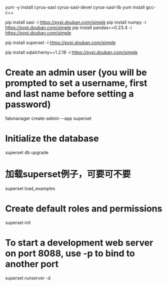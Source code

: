 yum -y install cyrus-sasl cyrus-sasl-devel cyrus-sasl-lib
yum install gcc-c++


pip install sasl -i https://pypi.douban.com/simple
pip install numpy -i https://pypi.douban.com/simple
pip install pandas==0.23.4 -i https://pypi.douban.com/simple





pip install superset -i https://pypi.douban.com/simple

pip install sqlalchemy==1.2.18 -i https://pypi.douban.com/simple

# Create an admin user (you will be prompted to set a username, first and last name before setting a password)
fabmanager create-admin --app superset
 
# Initialize the database
superset db upgrade
 
# 加载superset例子，可要可不要
superset load_examples
 
# Create default roles and permissions
superset init
 
# To start a development web server on port 8088, use -p to bind to another port
superset runserver -d

